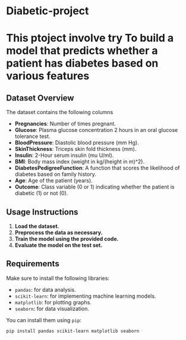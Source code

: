 # Diabetic-project 
# This ptoject involve try To build a model that predicts whether a patient has diabetes based on various features

## Dataset Overview

The dataset contains the following columns
- **Pregnancies**: Number of times pregnant.
- **Glucose**: Plasma glucose concentration 2 hours in an oral glucose tolerance test.
- **BloodPressure**: Diastolic blood pressure (mm Hg).
- **SkinThickness**: Triceps skin fold thickness (mm).
- **Insulin**: 2-Hour serum insulin (mu U/ml).
- **BMI**: Body mass index (weight in kg/(height in m)^2).
- **DiabetesPedigreeFunction**: A function that scores the likelihood of diabetes based on family history.
- **Age**: Age of the patient (years).
- **Outcome**: Class variable (0 or 1) indicating whether the patient is diabetic (1) or not (0).
## Usage Instructions

1. **Load the dataset.**
2. **Preprocess the data as necessary.**
3. **Train the model using the provided code.**
4. **Evaluate the model on the test set.**

## Requirements

Make sure to install the following libraries:

- `pandas`: for data analysis.
- `scikit-learn`: for implementing machine learning models.
- `matplotlib`: for plotting graphs.
- `seaborn`: for data visualization.

You can install them using `pip`:

```bash
pip install pandas scikit-learn matplotlib seaborn
